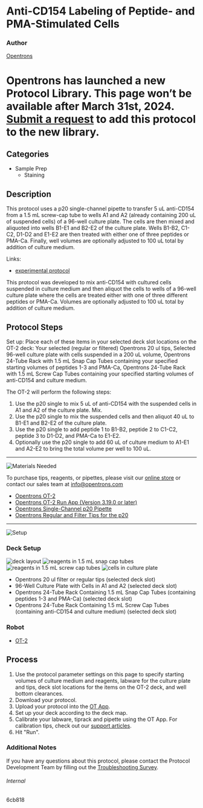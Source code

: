 # Anti-CD154 Labeling of Peptide- and PMA-Stimulated Cells

### Author
[Opentrons](https://opentrons.com/)


# Opentrons has launched a new Protocol Library. This page won’t be available after March 31st, 2024. [Submit a request](https://docs.google.com/forms/d/e/1FAIpQLSdYYp9QCKow4nn0KlCVsMS3HX0eJ0N9O7-erajKvcpT0lWbSg/viewform) to add this protocol to the new library.

## Categories
* Sample Prep
     * Staining

## Description

This protocol uses a p20 single-channel pipette to transfer 5 uL anti-CD154 from a 1.5 mL screw-cap tube to wells A1 and A2 (already containing 200 uL of suspended cells) of a 96-well culture plate. The cells are then mixed and aliquoted into wells B1-E1 and B2-E2 of the culture plate. Wells B1-B2, C1-C2, D1-D2 and E1-E2 are then treated with either one of three peptides or PMA-Ca. Finally, well volumes are optionally adjusted to 100 uL total by addition of culture medium.

Links:
* [experimental protocol](https://opentrons-protocol-library-website.s3.amazonaws.com/custom-README-images/6cb818/Protocol_ForCustom_Opentrons_9-21-21.docx)


This protocol was developed to mix anti-CD154 with cultured cells suspended in culture medium and then aliquot the cells to wells of a 96-well culture plate where the cells are treated either with one of three different peptides or PMA-Ca. Volumes are optionally adjusted to 100 uL total by addition of culture medium.

## Protocol Steps

Set up: Place each of these items in your selected deck slot locations on the OT-2 deck: Your selected (regular or filtered) Opentrons 20 ul tips, Selected 96-well culture plate with cells suspended in a 200 uL volume, Opentrons 24-Tube Rack with 1.5 mL Snap Cap Tubes containing your specified starting volumes of peptides 1-3 and PMA-Ca, Opentrons 24-Tube Rack with 1.5 mL Screw Cap Tubes containing your specified starting volumes of anti-CD154 and culture medium.

The OT-2 will perform the following steps:
1. Use the p20 single to mix 5 uL of anti-CD154 with the suspended cells in A1 and A2 of the culture plate. Mix.
2. Use the p20 single to mix the suspended cells and then aliquot 40 uL to B1-E1 and B2-E2 of the culture plate.
3. Use the p20 single to add peptide 1 to B1-B2, peptide 2 to C1-C2, peptide 3 to D1-D2, and PMA-Ca to E1-E2.
4. Optionally use the p20 single to add 60 uL of culture medium to A1-E1 and A2-E2 to bring the total volume per well to 100 uL.

---
![Materials Needed](https://s3.amazonaws.com/opentrons-protocol-library-website/custom-README-images/001-General+Headings/materials.png)

To purchase tips, reagents, or pipettes, please visit our [online store](https://shop.opentrons.com/) or contact our sales team at [info@opentrons.com](mailto:info@opentrons.com)

* [Opentrons OT-2](https://shop.opentrons.com/collections/ot-2-robot/products/ot-2)
* [Opentrons OT-2 Run App (Version 3.19.0 or later)](https://opentrons.com/ot-app/)
* [Opentrons Single-Channel p20 Pipette](https://shop.opentrons.com/collections/ot-2-pipettes/products/single-channel-electronic-pipette)
* [Opentrons Regular and Filter Tips for the p20](https://shop.opentrons.com/collections/opentrons-tips)

---
![Setup](https://s3.amazonaws.com/opentrons-protocol-library-website/custom-README-images/001-General+Headings/Setup.png)

### Deck Setup
![deck layout](https://opentrons-protocol-library-website.s3.amazonaws.com/custom-README-images/6cb818/layout_6cb818.png)
![reagents in 1.5 mL snap cap tubes](https://opentrons-protocol-library-website.s3.amazonaws.com/custom-README-images/6cb818/Reagents+in+1.5+ML+Snap+Cap+Tubes.png)
![reagents in 1.5 mL screw cap tubes](https://opentrons-protocol-library-website.s3.amazonaws.com/custom-README-images/6cb818/Reagents+in+1.5+ML+Screw+Cap+Tubes.png)
![cells in culture plate](https://opentrons-protocol-library-website.s3.amazonaws.com/custom-README-images/6cb818/Cells+in+Culture+Plate.png)

* Opentrons 20 ul filter or regular tips (selected deck slot)
* 96-Well Culture Plate with Cells in A1 and A2 (selected deck slot)
* Opentrons 24-Tube Rack Containing 1.5 mL Snap Cap Tubes (containing peptides 1-3 and PMA-Ca) (selected deck slot)
* Opentrons 24-Tube Rack Containing 1.5 mL Screw Cap Tubes (containing anti-CD154 and culture medium) (selected deck slot)

### Robot
* [OT-2](https://opentrons.com/ot-2)

## Process
1. Use the protocol parameter settings on this page to specify starting volumes of culture medium and reagents, labware for the culture plate and tips, deck slot locations for the items on the OT-2 deck, and well bottom clearances.
2. Download your protocol.
3. Upload your protocol into the [OT App](https://opentrons.com/ot-app).
4. Set up your deck according to the deck map.
5. Calibrate your labware, tiprack and pipette using the OT App. For calibration tips, check out our [support articles](https://support.opentrons.com/en/collections/1559720-guide-for-getting-started-with-the-ot-2).
6. Hit "Run".

### Additional Notes
If you have any questions about this protocol, please contact the Protocol Development Team by filling out the [Troubleshooting Survey](https://protocol-troubleshooting.paperform.co/).

###### Internal
6cb818
